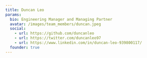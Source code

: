 ```yaml
---
title: Duncan Leo
params:
  bio: Engineering Manager and Managing Partner 
  avatar: /images/team_members/duncan.jpeg
  social:
    - url: https://github.com/duncanleo
    - url: https://twitter.com/duncanleo97
    - url: https://www.linkedin.com/in/duncan-leo-939800117/
  founder: true
---
```


